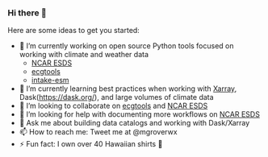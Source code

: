 ### Hi there 👋

Here are some ideas to get you started:

- 🔭 I’m currently working on open source Python tools focused on working with climate and weather data
  - [NCAR ESDS](https://github.com/NCAR/esds) 
  - [ecgtools](https://github.com/NCAR/ecgtools)
  - [intake-esm](https://github.com/intake/intake-esm) 
- 🌱 I’m currently learning best practices when working with [Xarray](https://xarray.pydata.org/en/stable/), Dask(https://dask.org/), and large volumes of climate data
- 👯 I’m looking to collaborate on [ecgtools](https://github.com/NCAR/ecgtools) and [NCAR ESDS](https://github.com/NCAR/esds)
- 🤔 I’m looking for help with documenting more workflows on [NCAR ESDS](https://github.com/NCAR/esds)
- 💬 Ask me about building data catalogs and working with Dask/Xarray
- 📫 How to reach me: Tweet me at @mgroverwx
- ⚡ Fun fact: I own over 40 Hawaiian shirts 🌴
